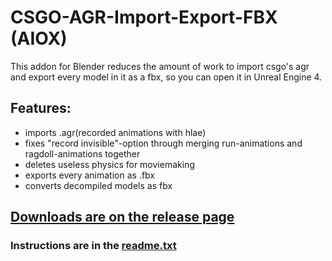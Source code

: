 # CSGO-AGR-Import-Export-FBX (AIOX)
This addon for Blender reduces the amount of work to import csgo's agr and export every model in it as a fbx,
so you can open it in Unreal Engine 4.

## Features:
- imports .agr(recorded animations with hlae)
- fixes "record invisible"-option through merging run-animations and ragdoll-animations together
- deletes useless physics for moviemaking
- exports every animation as .fbx
- converts decompiled models as fbx

## [Downloads are on the release page](https://github.com/Darkhandrob/CSGO-AGR-Import-Export-FBX/releases)

### Instructions are in the [readme.txt](https://github.com/Darkhandrob/CSGO-AGR-Import-Export-FBX/blob/master/aiox/readme.txt)

